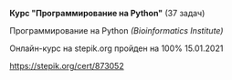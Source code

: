 **Курс "Программирование на Python"**
(37 задач)

Программирование на Python
*(Bioinformatics Institute)*

Онлайн-курс на stepik.org
пройден на 100%
15.01.2021

https://stepik.org/cert/873052
